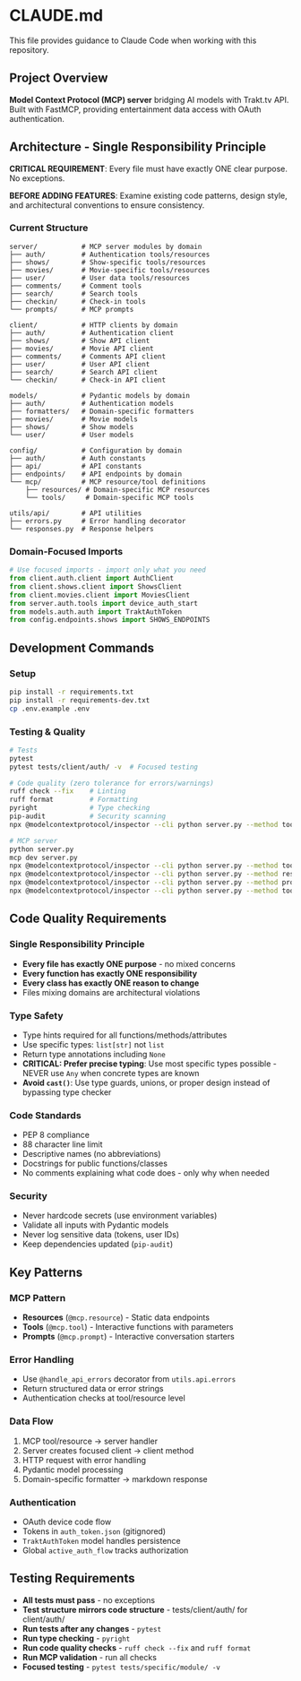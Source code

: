 # CLAUDE.md

This file provides guidance to Claude Code when working with this repository.

## Project Overview

**Model Context Protocol (MCP) server** bridging AI models with Trakt.tv API. Built with FastMCP, providing entertainment data access with OAuth authentication.

## Architecture - Single Responsibility Principle

**CRITICAL REQUIREMENT**: Every file must have exactly ONE clear purpose. No exceptions.

**BEFORE ADDING FEATURES**: Examine existing code patterns, design style, and architectural conventions to ensure consistency.

### Current Structure

```
server/           # MCP server modules by domain
├── auth/         # Authentication tools/resources  
├── shows/        # Show-specific tools/resources
├── movies/       # Movie-specific tools/resources
├── user/         # User data tools/resources
├── comments/     # Comment tools
├── search/       # Search tools
├── checkin/      # Check-in tools
└── prompts/      # MCP prompts

client/           # HTTP clients by domain
├── auth/         # Authentication client
├── shows/        # Show API client
├── movies/       # Movie API client  
├── comments/     # Comments API client
├── user/         # User API client
├── search/       # Search API client
└── checkin/      # Check-in API client

models/           # Pydantic models by domain
├── auth/         # Authentication models
├── formatters/   # Domain-specific formatters
├── movies/       # Movie models
├── shows/        # Show models
└── user/         # User models

config/           # Configuration by domain
├── auth/         # Auth constants
├── api/          # API constants  
├── endpoints/    # API endpoints by domain
└── mcp/          # MCP resource/tool definitions
    ├── resources/ # Domain-specific MCP resources
    └── tools/     # Domain-specific MCP tools

utils/api/        # API utilities
├── errors.py     # Error handling decorator
└── responses.py  # Response helpers
```

### Domain-Focused Imports

```python
# Use focused imports - import only what you need
from client.auth.client import AuthClient
from client.shows.client import ShowsClient
from client.movies.client import MoviesClient
from server.auth.tools import device_auth_start
from models.auth.auth import TraktAuthToken
from config.endpoints.shows import SHOWS_ENDPOINTS
```

## Development Commands

### Setup
```bash
pip install -r requirements.txt
pip install -r requirements-dev.txt
cp .env.example .env
```

### Testing & Quality
```bash
# Tests
pytest
pytest tests/client/auth/ -v  # Focused testing

# Code quality (zero tolerance for errors/warnings)
ruff check --fix    # Linting  
ruff format         # Formatting
pyright             # Type checking
pip-audit           # Security scanning
npx @modelcontextprotocol/inspector --cli python server.py --method tools/list    # MCP validation

# MCP server
python server.py                                                        # Direct run
mcp dev server.py                                                      # Development mode
npx @modelcontextprotocol/inspector --cli python server.py --method tools/list    # MCP validation (list tools)
npx @modelcontextprotocol/inspector --cli python server.py --method resources/list # MCP validation (list resources)
npx @modelcontextprotocol/inspector --cli python server.py --method prompts/list   # MCP validation (list prompts)
npx @modelcontextprotocol/inspector --cli python server.py --method tools/call     # Call specific tool
```

## Code Quality Requirements

### Single Responsibility Principle
- **Every file has exactly ONE purpose** - no mixed concerns
- **Every function has exactly ONE responsibility** 
- **Every class has exactly ONE reason to change**
- Files mixing domains are architectural violations

### Type Safety
- Type hints required for all functions/methods/attributes
- Use specific types: `list[str]` not `list`
- Return type annotations including `None`
- **CRITICAL: Prefer precise typing**: Use most specific types possible - NEVER use `Any` when concrete types are known
- **Avoid `cast()`**: Use type guards, unions, or proper design instead of bypassing type checker

### Code Standards
- PEP 8 compliance
- 88 character line limit
- Descriptive names (no abbreviations)
- Docstrings for public functions/classes
- No comments explaining what code does - only why when needed

### Security
- Never hardcode secrets (use environment variables)
- Validate all inputs with Pydantic models
- Never log sensitive data (tokens, user IDs)
- Keep dependencies updated (`pip-audit`)

## Key Patterns

### MCP Pattern
- **Resources** (`@mcp.resource`) - Static data endpoints
- **Tools** (`@mcp.tool`) - Interactive functions with parameters
- **Prompts** (`@mcp.prompt`) - Interactive conversation starters

### Error Handling
- Use `@handle_api_errors` decorator from `utils.api.errors`
- Return structured data or error strings
- Authentication checks at tool/resource level

### Data Flow
1. MCP tool/resource → server handler
2. Server creates focused client → client method  
3. HTTP request with error handling
4. Pydantic model processing
5. Domain-specific formatter → markdown response

### Authentication
- OAuth device code flow
- Tokens in `auth_token.json` (gitignored)
- `TraktAuthToken` model handles persistence
- Global `active_auth_flow` tracks authorization

## Testing Requirements

- **All tests must pass** - no exceptions
- **Test structure mirrors code structure** - tests/client/auth/ for client/auth/
- **Run tests after any changes** - `pytest`
- **Run type checking** - `pyright` 
- **Run code quality checks** - `ruff check --fix` and `ruff format`
- **Run MCP validation** - run all checks
- **Focused testing** - `pytest tests/specific/module/ -v`
